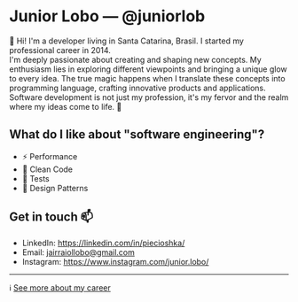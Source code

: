 # Junior Lobo — @juniorlob

:wave: Hi! I'm a developer living in Santa Catarina, Brasil. I started my professional career in 2014.\
I'm deeply passionate about creating and shaping new concepts. My enthusiasm lies in exploring different viewpoints and bringing a unique glow to every idea. The true magic happens when I translate these concepts into programming language, crafting innovative products and applications. Software development is not just my profession, it's my fervor and the realm where my ideas come to life. :green_heart: <br/>

## What do I like about "software engineering"?

* :zap: Performance
* :bathtub: Clean Code
* :wrench: Tests
* :notebook_with_decorative_cover: Design Patterns


## Get in touch :mailbox:

* LinkedIn: <https://linkedin.com/in/piecioshka/>
* Email: <jairraiollobo@gmail.com>
* Instagram: <https://www.instagram.com/junior.lobo/>

---

ℹ️ [See more about my career](juniorlob.github.io)
